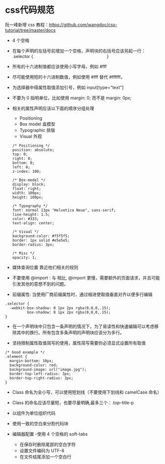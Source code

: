 # css代码规范

阮一峰新增 css 教程：https://github.com/wangdoc/css-tutorial/tree/master/docs

* 4 个空格
* 在每个声明的左括号前增加一个空格，声明块的右括号应该另起一行：  .selector {
                                                             }
* 所有的十六进制值都应该使用小写字母，例如 #fff
* 尽可能使用短的十六进制数值，例如使用 #fff 替代 #ffffff。
* 为选择器中得属性取值添加引号，例如 input[type="text"]
* 不要为 0 指明单位，比如使用 margin: 0; 而不是 margin: 0px;

* 相关的属性声明应该以下面的顺序分组处理
  - Positioning
  - Box model 盒模型
  - Typographic 排版
  - Visual 外观
  
  ```
  /* Positioning */
  position: absolute;
  top: 0;
  right: 0;
  bottom: 0;
  left: 0;
  z-index: 100;

  /* Box-model */
  display: block;
  float: right;
  width: 100px;
  height: 100px;

  /* Typography */
  font: normal 13px "Helvetica Neue", sans-serif;
  line-height: 1.5;
  color: #333;
  text-align: center;

  /* Visual */
  background-color: #f5f5f5;
  border: 1px solid #e5e5e5;
  border-radius: 3px;

  /* Misc */
  opacity: 1;
  ```
* 媒体查询位置 靠近他们相关的规则
* 不要使用 @import : 与 <link> 相比, @import 更慢，需要额外的页面请求，并且可能引发其他的意想不到的问题。

* 前缀属性: 当使用厂商前缀属性时，通过缩进使取值垂直对齐以便多行编辑
```
.selector {
  -webkit-box-shadow: 0 1px 2px rgba(0,0,0,.15);
          box-shadow: 0 1px 2px rgba(0,0,0,.15);
}
```

* 在一个声明块中只包含一条声明的情况下，为了易读性和快速编辑可以考虑移除其中的换行。所有包含多条声明的声明块应该分为多行。

* 坚持限制属性取值简写的使用，属性简写需要你必须显式设置所有取值
```
/* Good example */
.element {
  margin-bottom: 10px;
  background-color: red;
  background-image: url("image.jpg");
  border-top-left-radius: 3px;
  border-top-right-radius: 3px;
}
```

* Class 命名为全小写，可以使用短划线（不要使用下划线和 camelCase 命名）
* Class 的命名应该尽量短，也要尽量明确,最多三个：.top-title-p
* 以组件为单位组织代码
* 使用一致的空白来分割代码块

* 编辑器配置
  -使用 4 个空格的 soft-tabs
  - 在保存时删除尾部的空白字符
  - 设置文件编码为 UTF-8
  - 在文件结尾添加一个空白行
